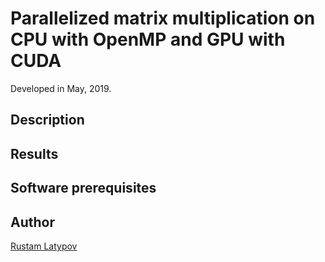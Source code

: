 # Parallelized matrix multiplication on CPU with OpenMP and GPU with CUDA

Developed in May, 2019.

## Description


## Results


## Software prerequisites


## Author

[Rustam Latypov](mailto:rustam.latypov@aalto.fi)
